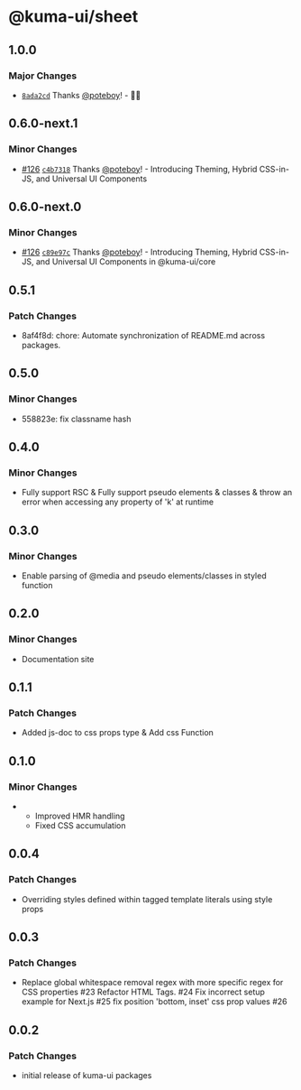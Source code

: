 # @kuma-ui/sheet

## 1.0.0

### Major Changes

- [`8ada2cd`](https://github.com/poteboy/kuma-ui/commit/8ada2cd64f144103cf611fc0990f4f74bcc19969) Thanks [@poteboy](https://github.com/poteboy)! - 🐻‍❄️

## 0.6.0-next.1

### Minor Changes

- [#126](https://github.com/poteboy/kuma-ui/pull/126) [`c4b7318`](https://github.com/poteboy/kuma-ui/commit/c4b73184ca8e9c659734f9547143806a3a7d222a) Thanks [@poteboy](https://github.com/poteboy)! - Introducing Theming, Hybrid CSS-in-JS, and Universal UI Components

## 0.6.0-next.0

### Minor Changes

- [#126](https://github.com/poteboy/kuma-ui/pull/126) [`c89e97c`](https://github.com/poteboy/kuma-ui/commit/c89e97c2f2d3fc56586d0e02d5d8ff873b9eee6a) Thanks [@poteboy](https://github.com/poteboy)! - Introducing Theming, Hybrid CSS-in-JS, and Universal UI Components in @kuma-ui/core

## 0.5.1

### Patch Changes

- 8af4f8d: chore: Automate synchronization of README.md across packages.

## 0.5.0

### Minor Changes

- 558823e: fix classname hash

## 0.4.0

### Minor Changes

- Fully support RSC & Fully support pseudo elements & classes & throw an error when accessing any property of 'k' at runtime

## 0.3.0

### Minor Changes

- Enable parsing of @media and pseudo elements/classes in styled function

## 0.2.0

### Minor Changes

- Documentation site

## 0.1.1

### Patch Changes

- Added js-doc to css props type & Add css Function

## 0.1.0

### Minor Changes

- - Improved HMR handling
  - Fixed CSS accumulation

## 0.0.4

### Patch Changes

- Overriding styles defined within tagged template literals using style props

## 0.0.3

### Patch Changes

- Replace global whitespace removal regex with more specific regex for CSS properties #23
  Refactor HTML Tags. #24
  Fix incorrect setup example for Next.js #25
  fix position 'bottom, inset' css prop values #26

## 0.0.2

### Patch Changes

- initial release of kuma-ui packages
